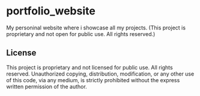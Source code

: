 # portfolio_website
My personinal website where i showcase all my projects. (This project is proprietary and not open for public use. All rights reserved.)


## License

This project is proprietary and not licensed for public use. All rights reserved. Unauthorized copying, distribution, modification, or any other use of this code, via any medium, is strictly prohibited without the express written permission of the author.
